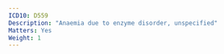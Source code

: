 ```yaml
---
ICD10: D559
Description: "Anaemia due to enzyme disorder, unspecified"
Matters: Yes
Weight: 1
---
```

